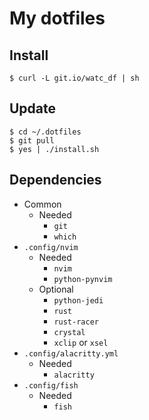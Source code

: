 # My dotfiles
## Install
```shell
$ curl -L git.io/watc_df | sh
```
## Update
```shell
$ cd ~/.dotfiles
$ git pull
$ yes | ./install.sh
```
## Dependencies
- Common
    - Needed
        - `git`
        - `which`
- `.config/nvim`
    - Needed
        - `nvim`
        - `python-pynvim`
    - Optional
        - `python-jedi`
        - `rust`
        - `rust-racer`
        - `crystal`
        - `xclip` or `xsel`
- `.config/alacritty.yml`
    - Needed
        - `alacritty`
- `.config/fish`
    - Needed
        - `fish`
